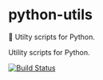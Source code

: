 # python-utils
:snake: Utilty scripts for Python.

Utility scripts for Python.

[![Build Status](https://travis-ci.org/gmartinezramirez/python-utils.svg?branch=master)](https://travis-ci.org/gmartinezramirez/python-utils)
